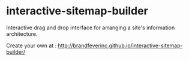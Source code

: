interactive-sitemap-builder
===========================

Interactive drag and drop interface for arranging a site's information architecture. 

Create your own at : http://brandfeverinc.github.io/interactive-sitemap-builder/
